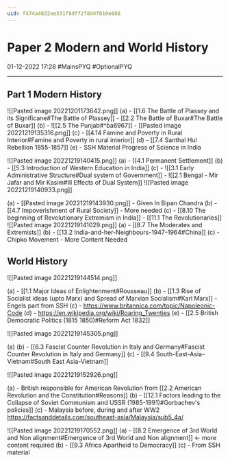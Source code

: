 ```yaml
---
uid: f474a4832ae331f8dff2f8d4f810e688
---
```


# Paper 2 Modern and World History

01-12-2022 17:28
#MainsPYQ #OptionalPYQ

---

## Part 1 Modern History

![[Pasted image 20221201173642.png]]
(a)
	- [[1.6 The Battle of Plassey and its Significane#The Battle of Plassey]]
	- [[2.2 The Battle of Buxar#The Battle of Buxar]]
(b)
	- ![[2.5 The Punjab#^ba6967]]
	- [[Pasted image 20221219135316.png]]
(c)
	- [[4.14 Famine and Poverty in Rural Interior#Famine and Poverty in rural interior]]
(d)
	- [[7.4 Santhal Hul Rebellion 1855-1857]]
(e)
	- SSH Material Progress of Science in India

![[Pasted image 20221219140415.png]]
(a)
	- [[4.1 Permanent Settlement]]
(b)
	- [[5.3 Introduction of Western Education in India]]
(c)
	- ![[3.1 Early Administrative Structure#Dual system of Government]]
	- ![[2.1 Bengal - Mir Jafar and Mir Kasim#Ill Effects of Dual System]]
![[Pasted image 20221219140933.png]]

(a)
	- [[Pasted image 20221219143930.png]]
	- Given In Bipan Chandra
(b)
	- [[4.7 Impoverishment of Rural Society]]
	- More needed
(c)
	- [[8.10 The beginning of Revolutionary Extremism in India]]
	- [[11.1 The Revolutionaries]]
![[Pasted image 20221219141029.png]]
(a)
	- [[8.7 The Moderates and Extremists]]
(b)
	- [[13.2 India-and-her-Neighbours-1947-1964#China]]
(c)
	- Chipko Movement
	- More Content Needed

## World History

![[Pasted image 20221219144514.png]]

(a)
	- [[1.1 Major Ideas of Enlightenment#Rousseau]]
(b)
	- [[1.3 Rise of Socialist ideas (upto Marx) and Spread of Marxian Socialism#Karl Marx]]
	- Engels part from SSH
(c)
	- <https://www.britannica.com/topic/Napoleonic-Code>
(d)
	- <https://en.wikipedia.org/wiki/Roaring_Twenties>
(e)
	- [[2.5 British Democratic Politics (1815 1850)#Reform Act 1832]]

![[Pasted image 20221219145305.png]]

(a)
(b)
	- [[6.3 Fascist Counter Revolution in Italy and Germany#Fascist Counter Revolution in Italy and Germany]]
(c)
	- [[9.4 South-East-Asia-Vietnam#South East Asia-Vietnam]]

![[Pasted image 20221219152926.png]]

(a)
	- British responsible for American Revolution from [[2.2 American Revolution and the Constitution#Reasons]]
(b)
	- [[12.1 Factors leading to the Collapse of Soviet Communism and USSR (1985-1991)#Gorbachev's policies]]
(c)
	- Malaysia before, during and after WW2 <https://factsanddetails.com/southeast-asia/Malaysia/sub5_4a/>

![[Pasted image 20221219170552.png]]
(a)
	- [[8.2 Emergence of 3rd World and Non alignment#Emergence of 3rd World and Non alignment]] <- more content required
(b)
	- [[9.3 Africa Apartheid to Democracy]]
(c)
	- From SSH material
